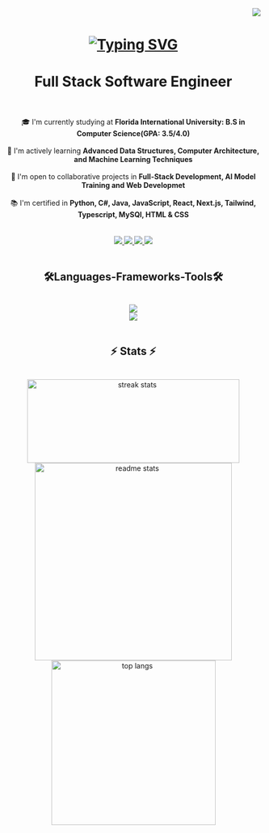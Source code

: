 <p align="right">
  <img src="https://visitor-badge.laobi.icu/badge?page_id=gabrielsuarezz.visitor-badge&left_color=red&right_color=green&left_text=visitors">
</p>

<h1 align="center">
    <a href="https://git.io/typing-svg">
      <img src="https://readme-typing-svg.demolab.com?font=Fira+Code&size=40&duration=3500&pause=1000&color=008000&center=true&vCenter=true&random=false&width=500&lines=Hello!%F0%9F%91%8B;I'm+Gabriel+Suarez" alt="Typing SVG" />
    </a>
</h1>

<h1 align="center" margin-bottom:'10px'>Full Stack Software Engineer</h1>

<br />


<br />
<div align="center">
    🎓 I'm currently studying at <strong>Florida International University: B.S in Computer Science(GPA: 3.5/4.0)</strong><br /><br />
    🌱 I'm actively learning <strong>Advanced Data Structures, Computer Architecture, and Machine Learning Techniques</strong><br /><br />
    👯 I'm open to collaborative projects in <strong>Full-Stack Development, AI Model Training and Web Developmet</strong><br /><br />
    📚 I'm certified in <strong>Python, C#, Java, JavaScript, React, Next.js, Tailwind, Typescript, MySQl, HTML & CSS</strong></br /><br />
</div>
<br />
<div align="center">
  <a href="mailto:gabrielsc0513@gmail.com">
    <img src="https://img.shields.io/badge/Gmail-333333?style=for-the-badge&logo=gmail&logoColor=red target="_blank" />
  </a>
  <a href="https://www.linkedin.com/in/gabrielsuarezz/" target="_blank">
    <img src="https://img.shields.io/badge/LinkedIn-0077B5?style=for-the-badge&logo=linkedin&logoColor=white" target="_blank" />
  </a>
  <a href="https://discord.gg/init" target="_blank">
    <img src="https://img.shields.io/badge/Discord-5865F2?style=for-the-badge&logo=discord&logoColor=white" target="_blank" />
  </a>
    <a href="https://www.linkedin.com/in/gabrielsuarezz/" target="_blank">
    <img src="https://img.shields.io/badge/Portfolio-FF5722?style=for-the-badge&logo=todoist&logoColor=white" target="_blank" />
  </a>
</div>

<br />

<h2 align="center">🛠️Languages-Frameworks-Tools🛠️</h2>
<br />
<div align="center">
  <a href="https://skillicons.dev">
    <img src="https://skillicons.dev/icons?i=nodejs,github,python,javascript,express,firebase,mongodb,c,java"/><br />
    <img src="https://skillicons.dev/icons?i=react,r,bootstrap,mui,mysql,flask,html,css,vscode,figma,git"/>
  </a>
</div>

<br />

<h2 align="center">⚡ Stats ⚡</h2>

<br>
<div align=center>

  <img width="420" height="165" src="https://streak-stats.demolab.com/?user=gabrielsuarezz&theme=react&border_radius=10" alt="streak stats"/>

  <img width=390 src="https://github-readme-stats.vercel.app/api?username=gabrielsuarezz&show_icons=true&theme=react&rank_icon=github&border_radius=10" alt="readme stats" />
  <br/>
  <img width=325 align="center" src="https://github-readme-stats.vercel.app/api/top-langs/?username=gabrielsuarezz&Langs_count=8&layout=compact&theme=react&border_radius=10&size_weight=0.5&count_weight=0.5&exclude_repo=github-readme-stats" alt="top langs" />

  </div>

<br/><br/>
<br/>
